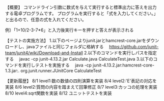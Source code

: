 【概要】
コマンドライン引数に数式を与えて実行すると標準出力に答えを出力する電卓プログラムです。
プログラムを実行すると「式を入力してください。」と出るので、任意の式を入れてください。

例）「1+10/2-3-7*6」と入力後実行キーを押すと答えが表示される


【テストの実施方法】
1.以下のページよりjunit.jarとhamcrest-core.jarをダウンロードし、javaファイルと同じフォルダに格納する
　https://github.com/junit-team/junit4/wiki/Download-and-Install
2.以下のコマンドを実行しパスを指定する
　javac -cp junit-4.13.2.jar Calculate.java CalculateTest.java
3.以下のコマンドを実行しテストを実施する
　java -cp junit-4.13.2.jar:hamcrest-core-1.3.jar:.  org.junit.runner.JUnitCore  CalculateTest


【更新履歴】
8/1 level1:数の数値の四則演算を実装
8/4 level2:'E'表記の対応を実装
8/6 level2:質問の内容を踏まえて回筆修正
8/7 level3:カッコの処理を実装
8/10 level4:sqrt関数を実装
8/12 ユニットテストを実装
